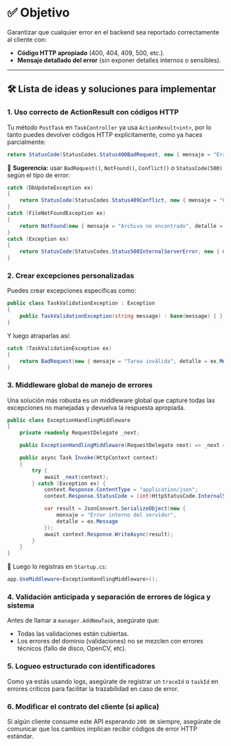 # ✅ Objetivo
Garantizar que cualquier error en el backend sea reportado correctamente al cliente con:

- **Código HTTP apropiado** (400, 404, 409, 500, etc.).
- **Mensaje detallado del error** (sin exponer detalles internos o sensibles).

---

## 🛠️ Lista de ideas y soluciones para implementar

### 1. Uso correcto de ActionResult con códigos HTTP
Tu método `PostTask` en `TaskController` ya usa `ActionResult<int>`, por lo tanto puedes devolver códigos HTTP explícitamente, como ya haces parcialmente:

```csharp
return StatusCode(StatusCodes.Status400BadRequest, new { mensaje = "Error", detalle = ex.Message });
```

🔧 **Sugerencia:** usar `BadRequest()`, `NotFound()`, `Conflict()` o `StatusCode(500)` según el tipo de error:

```csharp
catch (DbUpdateException ex)
{
    return StatusCode(StatusCodes.Status409Conflict, new { mensaje = "Conflicto en la base de datos", detalle = ex.InnerException?.Message });
}
catch (FileNotFoundException ex)
{
    return NotFound(new { mensaje = "Archivo no encontrado", detalle = ex.Message });
}
catch (Exception ex)
{
    return StatusCode(StatusCodes.Status500InternalServerError, new { mensaje = "Error inesperado", detalle = ex.Message });
}
```

### 2. Crear excepciones personalizadas
Puedes crear excepciones específicas como:

```csharp
public class TaskValidationException : Exception
{
    public TaskValidationException(string message) : base(message) { }
}
```
Y luego atraparlas así:

```csharp
catch (TaskValidationException ex)
{
    return BadRequest(new { mensaje = "Tarea inválida", detalle = ex.Message });
}
```

### 3. Middleware global de manejo de errores
Una solución más robusta es un middleware global que capture todas las excepciones no manejadas y devuelva la respuesta apropiada.

```csharp
public class ExceptionHandlingMiddleware
{
    private readonly RequestDelegate _next;

    public ExceptionHandlingMiddleware(RequestDelegate next) => _next = next;

    public async Task Invoke(HttpContext context)
    {
        try {
            await _next(context);
        } catch (Exception ex) {
            context.Response.ContentType = "application/json";
            context.Response.StatusCode = (int)HttpStatusCode.InternalServerError;

            var result = JsonConvert.SerializeObject(new {
                mensaje = "Error interno del servidor",
                detalle = ex.Message
            });
            await context.Response.WriteAsync(result);
        }
    }
}
```

🔧 Luego lo registras en `Startup.cs`:

```csharp
app.UseMiddleware<ExceptionHandlingMiddleware>();
```

### 4. Validación anticipada y separación de errores de lógica y sistema
Antes de llamar a `manager.AddNewTask`, asegúrate que:

- Todas las validaciones están cubiertas.
- Los errores del dominio (validaciones) no se mezclen con errores técnicos (fallo de disco, OpenCV, etc).

### 5. Logueo estructurado con identificadores
Como ya estás usando logs, asegúrate de registrar un `traceId` o `taskId` en errores críticos para facilitar la trazabilidad en caso de error.

### 6. Modificar el contrato del cliente (si aplica)
Si algún cliente consume este API esperando `200 OK` siempre, asegúrate de comunicar que los cambios implican recibir códigos de error HTTP estándar.